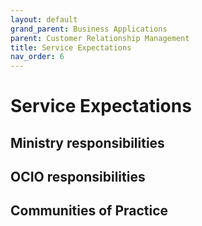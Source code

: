 ```yaml
---
layout: default
grand_parent: Business Applications
parent: Customer Relationship Management
title: Service Expectations
nav_order: 6
---
```


# Service Expectations

## Ministry responsibilities​

## OCIO responsibilities​

## Communities of Practice​